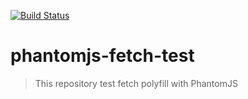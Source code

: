 [![Build Status][build-status-image]][build-status-url]

# phantomjs-fetch-test

> This repository test fetch polyfill with PhantomJS

[build-status-image]: http://img.shields.io/travis/ghoullier/phantomjs-fetch-test.svg?style=flat
[build-status-url]: http://travis-ci.org/ghoullier/phantomjs-fetch-test
